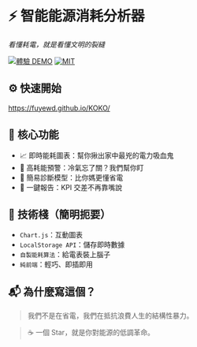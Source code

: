# ⚡ 智能能源消耗分析器  
_看懂耗電，就是看懂文明的裂縫_

[![體驗 DEMO](https://img.shields.io/badge/🚀_立即體驗-DEMO-1E90FF?style=for-the-badge)](https://yourname.github.io/energy-analyzer)
[![MIT](https://img.shields.io/badge/📜_MIT-開源自由-3CB371?style=for-the-badge)](LICENSE)

## ⚙️ 快速開始
https://fuyewd.github.io/KOKO/


## 🧠 核心功能

- 📈 即時能耗圖表：幫你揪出家中最兇的電力吸血鬼  
- 🚨 高耗能預警：冷氣忘了關？我們幫你盯  
- 🧠 簡易診斷模型：比你媽更懂省電  
- 📄 一鍵報告：KPI 交差不再靠嘴說


## 🧩 技術棧（簡明扼要）

* `Chart.js`：互動圖表
* `LocalStorage API`：儲存即時數據
* `自製能耗算法`：給電表裝上腦子
* `純前端`：輕巧、即插即用


## 📬 為什麼寫這個？

> 我們不是在省電，我們在抵抗浪費人生的結構性暴力。

> ☕ 一個 Star，就是你對能源的低調革命。

